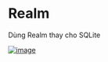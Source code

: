 # Realm
Dùng Realm thay cho SQLite

[
![image](https://user-images.githubusercontent.com/51317017/84753031-b3151c00-afe8-11ea-96f4-ee37b6c40afd.png)
](url)
